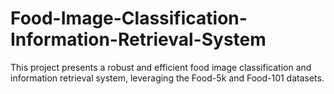 # Food-Image-Classification-Information-Retrieval-System
This project presents a robust and efficient food image classification and information retrieval system, leveraging the Food-5k and Food-101 datasets. 
